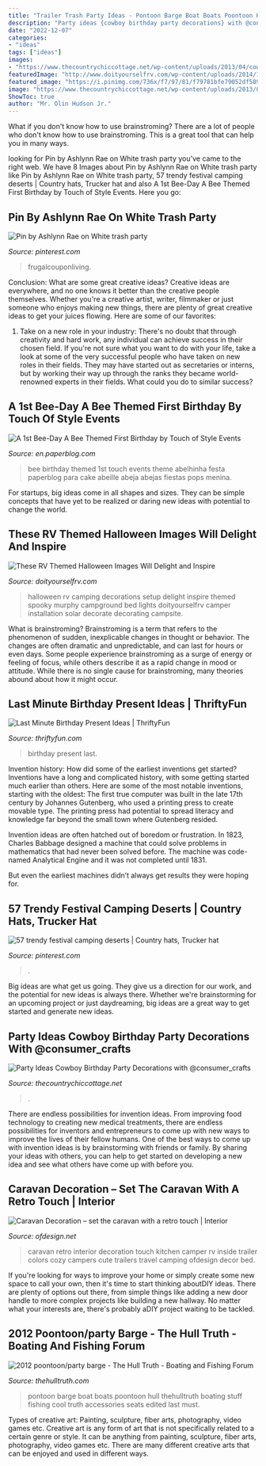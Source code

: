 ```yaml
---
title: "Trailer Trash Party Ideas - Pontoon Barge Boat Boats Poontoon Hull Thehulltruth Boating Stuff Fishing Cool Truth Accessories Seats Edited Last Must"
description: "Party ideas {cowboy birthday party decorations} with @consumer_crafts"
date: "2022-12-07"
categories:
- "ideas"
tags: ["ideas"]
images:
- "https://www.thecountrychiccottage.net/wp-content/uploads/2013/04/cowboy-birthday-party-final-collage1.jpg"
featuredImage: "http://www.doityourselfrv.com/wp-content/uploads/2014/10/Spooky-Halloween-setup-at-campground.jpg"
featured_image: "https://i.pinimg.com/736x/f7/97/81/f79781bfe79052df589cf09b76c13bd5.jpg"
image: "https://www.thecountrychiccottage.net/wp-content/uploads/2013/04/cowboy-birthday-party-final-collage1.jpg"
ShowToc: true
author: "Mr. Olin Hudson Jr."
---
```



What if you don't know how to use brainstroming?
There are a lot of people who don't know how to use brainstroming. This is a great tool that can help you in many ways.

	

		
looking for Pin by Ashlynn Rae on White trash party you've came to the right web. We have 8 Images about Pin by Ashlynn Rae on White trash party like Pin by Ashlynn Rae on White trash party, 57 trendy festival camping deserts | Country hats, Trucker hat and also A 1st Bee-Day A Bee Themed First Birthday by Touch of Style Events. Here you go:
		
    
## Pin By Ashlynn Rae On White Trash Party

<img loading=lazy src="https://i.pinimg.com/736x/16/7f/48/167f485b7d84e4336770c491e6bcc8e7.jpg" onerror="this.onerror=null;this.src='https://tse4.mm.bing.net/th?id=OIP.lfkTNRebVAg1DMF4Voyi2gHaLH&amp;pid=15.1';" alt="Pin by Ashlynn Rae on White trash party">

_Source: pinterest.com_

>frugalcouponliving. 

	

Conclusion: What are some great creative ideas?
Creative ideas are everywhere, and no one knows it better than the creative people themselves. Whether you're a creative artist, writer, filmmaker or just someone who enjoys making new things, there are plenty of great creative ideas to get your juices flowing. Here are some of our favorites: 
1. Take on a new role in your industry: There's no doubt that through creativity and hard work, any individual can achieve success in their chosen field. If you're not sure what you want to do with your life, take a look at some of the very successful people who have taken on new roles in their fields. They may have started out as secretaries or interns, but by working their way up through the ranks they became world-renowned experts in their fields. What could you do to similar success? 


    
## A 1st Bee-Day A Bee Themed First Birthday By Touch Of Style Events

<img loading=lazy src="http://m5.paperblog.com/i/62/628690/a-1st-bee-day-a-bee-themed-first-birthday-by--L-uTGNt2.jpeg" onerror="this.onerror=null;this.src='https://tse4.mm.bing.net/th?id=OIP.G9z8ltePQNvBtkRY_apOtwAAAA&amp;pid=15.1';" alt="A 1st Bee-Day A Bee Themed First Birthday by Touch of Style Events">

_Source: en.paperblog.com_

>bee birthday themed 1st touch events theme abelhinha festa paperblog para cake abeille abeja abejas fiestas pops menina. 

	

For startups, big ideas come in all shapes and sizes. They can be simple concepts that have yet to be realized or daring new ideas with potential to change the world.

    
## These RV Themed Halloween Images Will Delight And Inspire

<img loading=lazy src="http://www.doityourselfrv.com/wp-content/uploads/2014/10/Spooky-Halloween-setup-at-campground.jpg" onerror="this.onerror=null;this.src='https://tse4.mm.bing.net/th?id=OIP.XtWX9yWxrNLPFumteJwlqQHaE9&amp;pid=15.1';" alt="These RV Themed Halloween Images Will Delight and Inspire">

_Source: doityourselfrv.com_

>halloween rv camping decorations setup delight inspire themed spooky murphy campground bed lights doityourselfrv camper installation solar decorate decorating campsite. 

	

What is brainstroming?
Brainstroming is a term that refers to the phenomenon of sudden, inexplicable changes in thought or behavior. The changes are often dramatic and unpredictable, and can last for hours or even days. Some people experience brainstroming as a surge of energy or feeling of focus, while others describe it as a rapid change in mood or attitude. While there is no single cause for brainstroming, many theories abound about how it might occur.

    
## Last Minute Birthday Present Ideas | ThriftyFun

<img loading=lazy src="https://img.thrfun.com/img/017/364/birthday_present_x.jpg" onerror="this.onerror=null;this.src='https://tse3.mm.bing.net/th?id=OIP.cvQpAq74szPnne7746qb6QHaE6&amp;pid=15.1';" alt="Last Minute Birthday Present Ideas | ThriftyFun">

_Source: thriftyfun.com_

>birthday present last. 

	

Invention history: How did some of the earliest inventions get started?
Inventions have a long and complicated history, with some getting started much earlier than others. Here are some of the most notable inventions, starting with the oldest:
The first true computer was built in the late 17th century by Johannes Gutenberg, who used a printing press to create movable type. The printing press had potential to spread literacy and knowledge far beyond the small town where Gutenberg resided.

Invention ideas are often hatched out of boredom or frustration. In 1823, Charles Babbage designed a machine that could solve problems in mathematics that had never been solved before. The machine was code-named Analytical Engine and it was not completed until 1831.

But even the earliest machines didn’t always get results they were hoping for.

    
## 57 Trendy Festival Camping Deserts | Country Hats, Trucker Hat

<img loading=lazy src="https://i.pinimg.com/736x/f7/97/81/f79781bfe79052df589cf09b76c13bd5.jpg" onerror="this.onerror=null;this.src='https://tse4.mm.bing.net/th?id=OIP._dyjG9ZRWoAPRX4FX2BcgwAAAA&amp;pid=15.1';" alt="57 trendy festival camping deserts | Country hats, Trucker hat">

_Source: pinterest.com_

>. 

	

Big ideas are what get us going. They give us a direction for our work, and the potential for new ideas is always there. Whether we're brainstorming for an upcoming project or just daydreaming, big ideas are a great way to get started and generate new ideas.

    
## Party Ideas Cowboy Birthday Party Decorations With @consumer_crafts

<img loading=lazy src="https://www.thecountrychiccottage.net/wp-content/uploads/2013/04/cowboy-birthday-party-final-collage1.jpg" onerror="this.onerror=null;this.src='https://tse1.mm.bing.net/th?id=OIP.Cw7jEk0jrmWfUHeHmfgbBQHaLn&amp;pid=15.1';" alt="Party Ideas Cowboy Birthday Party Decorations with @consumer_crafts">

_Source: thecountrychiccottage.net_

>. 

	

There are endless possibilities for invention ideas. From improving food technology to creating new medical treatments, there are endless possibilities for inventors and entrepreneurs to come up with new ways to improve the lives of their fellow humans. One of the best ways to come up with invention ideas is by brainstorming with friends or family. By sharing your ideas with others, you can help to get started on developing a new idea and see what others have come up with before you.

    
## Caravan Decoration – Set The Caravan With A Retro Touch | Interior

<img loading=lazy src="http://www.ofdesign.net/wp-content/uploads/files/3/6/3/caravan-decoration-set-the-caravan-with-a-retro-touch-10-363.jpg" onerror="this.onerror=null;this.src='https://tse1.mm.bing.net/th?id=OIP.wbNBkJ3FwyoENVXBG6bMtQHaK9&amp;pid=15.1';" alt="Caravan Decoration – set the caravan with a retro touch | Interior">

_Source: ofdesign.net_

>caravan retro interior decoration touch kitchen camper rv inside trailer colors cozy campers cute trailers travel camping ofdesign decor bed. 

	

If you're looking for ways to improve your home or simply create some new space to call your own, then it's time to start thinking aboutDIY ideas. There are plenty of options out there, from simple things like adding a new door handle to more complex projects like building a new hallway. No matter what your interests are, there's probably aDIY project waiting to be tackled.

    
## 2012 Poontoon/party Barge - The Hull Truth - Boating And Fishing Forum

<img loading=lazy src="https://www.thehulltruth.com/attachment.php?attachmentid=272883&amp;stc=1&amp;d=1349614710" onerror="this.onerror=null;this.src='https://tse2.mm.bing.net/th?id=OIP.FLcZHFX3oENvvo2kmxeVXwHaJ6&amp;pid=15.1';" alt="2012 poontoon/party barge - The Hull Truth - Boating and Fishing Forum">

_Source: thehulltruth.com_

>pontoon barge boat boats poontoon hull thehulltruth boating stuff fishing cool truth accessories seats edited last must. 

	

Types of creative art: Painting, sculpture, fiber arts, photography, video games etc.
Creative art is any form of art that is not specifically related to a certain genre or style. It can be anything from painting, sculpture, fiber arts, photography, video games etc. There are many different creative arts that can be enjoyed and used in different ways.

